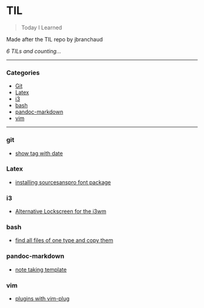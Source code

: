 # TIL

> Today I Learned

Made after the TIL repo by jbranchaud

_6 TILs and counting..._

---

### Categories

* [Git](#git)
* [Latex](#Latex)
* [i3](#i3)
* [bash](#bash)
* [pandoc-markdown](#pandoc-markdown)
* [vim](#vim)

---

### git

- [show tag with date](git/show_tag_with_date.md)

### Latex

- [installing sourcesanspro font package](latex/installing_sourcesanspro_font_package.md)

### i3

- [Alternative Lockscreen for the i3wm](i3/alternative_lockscreen_betterlockscreen.md)

### bash

-  [find all files of one type and copy them](bash/find_all_file_of_type_and_copy.md)

### pandoc-markdown 

- [note taking template](pandoc-markdown/note_taking_template.md)

### vim 

- [plugins with vim-plug](vim/plugins_with_vim-plug.md)

